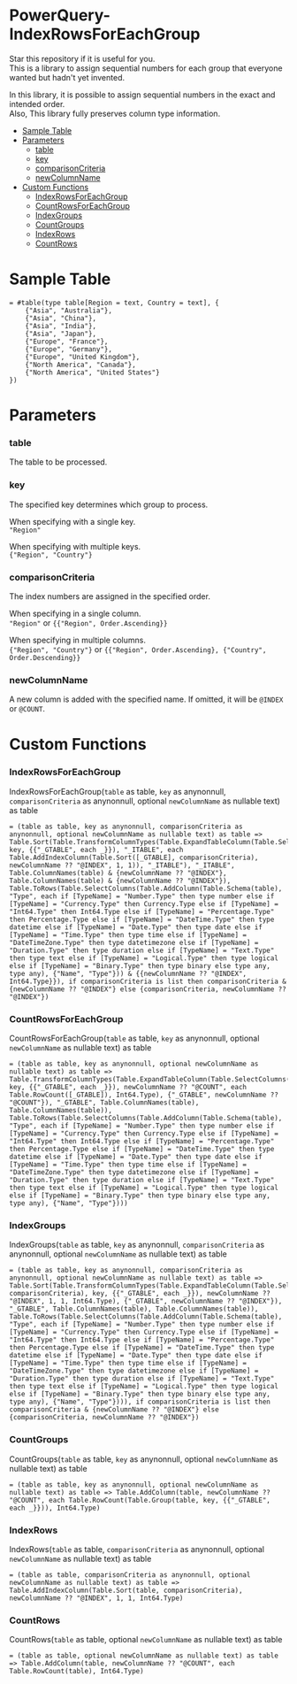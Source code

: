 # PowerQuery-IndexRowsForEachGroup
Star this repository if it is useful for you.  
This is a library to assign sequential numbers for each group that everyone wanted but hadn't yet invented.

In this library, it is possible to assign sequential numbers in the exact and intended order.  
Also, This library fully preserves column type information.

- [Sample Table](#sample-table)
- [Parameters](#parameters)
  - [table](#table)
  - [key](#key)
  - [comparisonCriteria](#comparisoncriteria)
  - [newColumnName](#newcolumnname)
- [Custom Functions](#custom-functions)
  - [IndexRowsForEachGroup](#indexrowsforeachgroup)
  - [CountRowsForEachGroup](#countrowsforeachgroup)
  - [IndexGroups](#indexgroups)
  - [CountGroups](#countgroups)
  - [IndexRows](#indexrows)
  - [CountRows](#countrows)

# Sample Table
~~~
= #table(type table[Region = text, Country = text], {
    {"Asia", "Australia"}, 
    {"Asia", "China"}, 
    {"Asia", "India"}, 
    {"Asia", "Japan"}, 
    {"Europe", "France"}, 
    {"Europe", "Germany"}, 
    {"Europe", "United Kingdom"}, 
    {"North America", "Canada"}, 
    {"North America", "United States"}
})
~~~

# Parameters
### table
The table to be processed.

### key
The specified key determines which group to process.

When specifying with a single key.  
`"Region"`

When specifying with multiple keys.  
`{"Region", "Country"}`

### comparisonCriteria
The index numbers are assigned in the specified order.

When specifying in a single column.  
`"Region"` or `{{"Region", Order.Ascending}}`

When specifying in multiple columns.  
`{"Region", "Country"}` or `{{"Region", Order.Ascending}, {"Country", Order.Descending}}`

### newColumnName
A new column is added with the specified name. If omitted, it will be `@INDEX` or `@COUNT`.


# Custom Functions

### IndexRowsForEachGroup
IndexRowsForEachGroup(`table` as table, `key` as anynonnull, `comparisonCriteria` as anynonnull, optional `newColumnName` as nullable text) as table
~~~
= (table as table, key as anynonnull, comparisonCriteria as anynonnull, optional newColumnName as nullable text) as table => Table.Sort(Table.TransformColumnTypes(Table.ExpandTableColumn(Table.SelectColumns(Table.AddColumn(Table.Group(table, key, {{"_GTABLE", each _}}), "_ITABLE", each Table.AddIndexColumn(Table.Sort([_GTABLE], comparisonCriteria), newColumnName ?? "@INDEX", 1, 1)), "_ITABLE"), "_ITABLE", Table.ColumnNames(table) & {newColumnName ?? "@INDEX"}, Table.ColumnNames(table) & {newColumnName ?? "@INDEX"}), Table.ToRows(Table.SelectColumns(Table.AddColumn(Table.Schema(table), "Type", each if [TypeName] = "Number.Type" then type number else if [TypeName] = "Currency.Type" then Currency.Type else if [TypeName] = "Int64.Type" then Int64.Type else if [TypeName] = "Percentage.Type" then Percentage.Type else if [TypeName] = "DateTime.Type" then type datetime else if [TypeName] = "Date.Type" then type date else if [TypeName] = "Time.Type" then type time else if [TypeName] = "DateTimeZone.Type" then type datetimezone else if [TypeName] = "Duration.Type" then type duration else if [TypeName] = "Text.Type" then type text else if [TypeName] = "Logical.Type" then type logical else if [TypeName] = "Binary.Type" then type binary else type any, type any), {"Name", "Type"})) & {{newColumnName ?? "@INDEX", Int64.Type}}), if comparisonCriteria is list then comparisonCriteria & {newColumnName ?? "@INDEX"} else {comparisonCriteria, newColumnName ?? "@INDEX"})
~~~

### CountRowsForEachGroup
CountRowsForEachGroup(`table` as table, `key` as anynonnull, optional `newColumnName` as nullable text) as table
~~~
= (table as table, key as anynonnull, optional newColumnName as nullable text) as table => Table.TransformColumnTypes(Table.ExpandTableColumn(Table.SelectColumns(Table.AddColumn(Table.Group(table, key, {{"_GTABLE", each _}}), newColumnName ?? "@COUNT", each Table.RowCount([_GTABLE]), Int64.Type), {"_GTABLE", newColumnName ?? "@COUNT"}), "_GTABLE", Table.ColumnNames(table), Table.ColumnNames(table)), Table.ToRows(Table.SelectColumns(Table.AddColumn(Table.Schema(table), "Type", each if [TypeName] = "Number.Type" then type number else if [TypeName] = "Currency.Type" then Currency.Type else if [TypeName] = "Int64.Type" then Int64.Type else if [TypeName] = "Percentage.Type" then Percentage.Type else if [TypeName] = "DateTime.Type" then type datetime else if [TypeName] = "Date.Type" then type date else if [TypeName] = "Time.Type" then type time else if [TypeName] = "DateTimeZone.Type" then type datetimezone else if [TypeName] = "Duration.Type" then type duration else if [TypeName] = "Text.Type" then type text else if [TypeName] = "Logical.Type" then type logical else if [TypeName] = "Binary.Type" then type binary else type any, type any), {"Name", "Type"})))
~~~

### IndexGroups
IndexGroups(`table` as table, `key` as anynonnull, `comparisonCriteria` as anynonnull, optional `newColumnName` as nullable text) as table
~~~
= (table as table, key as anynonnull, comparisonCriteria as anynonnull, optional newColumnName as nullable text) as table => Table.Sort(Table.TransformColumnTypes(Table.ExpandTableColumn(Table.SelectColumns(Table.AddIndexColumn(Table.Group(Table.Sort(table, comparisonCriteria), key, {{"_GTABLE", each _}}), newColumnName ?? "@INDEX", 1, 1, Int64.Type), {"_GTABLE", newColumnName ?? "@INDEX"}), "_GTABLE", Table.ColumnNames(table), Table.ColumnNames(table)), Table.ToRows(Table.SelectColumns(Table.AddColumn(Table.Schema(table), "Type", each if [TypeName] = "Number.Type" then type number else if [TypeName] = "Currency.Type" then Currency.Type else if [TypeName] = "Int64.Type" then Int64.Type else if [TypeName] = "Percentage.Type" then Percentage.Type else if [TypeName] = "DateTime.Type" then type datetime else if [TypeName] = "Date.Type" then type date else if [TypeName] = "Time.Type" then type time else if [TypeName] = "DateTimeZone.Type" then type datetimezone else if [TypeName] = "Duration.Type" then type duration else if [TypeName] = "Text.Type" then type text else if [TypeName] = "Logical.Type" then type logical else if [TypeName] = "Binary.Type" then type binary else type any, type any), {"Name", "Type"}))), if comparisonCriteria is list then comparisonCriteria & {newColumnName ?? "@INDEX"} else {comparisonCriteria, newColumnName ?? "@INDEX"})
~~~

### CountGroups
CountGroups(`table` as table, `key` as anynonnull, optional `newColumnName` as nullable text) as table
~~~
= (table as table, key as anynonnull, optional newColumnName as nullable text) as table => Table.AddColumn(table, newColumnName ?? "@COUNT", each Table.RowCount(Table.Group(table, key, {{"_GTABLE", each _}})), Int64.Type)
~~~

### IndexRows
IndexRows(`table` as table, `comparisonCriteria` as anynonnull, optional `newColumnName` as nullable text) as table
~~~
= (table as table, comparisonCriteria as anynonnull, optional newColumnName as nullable text) as table => Table.AddIndexColumn(Table.Sort(table, comparisonCriteria), newColumnName ?? "@INDEX", 1, 1, Int64.Type)
~~~

### CountRows
CountRows(`table` as table, optional `newColumnName` as nullable text) as table
~~~
= (table as table, optional newColumnName as nullable text) as table => Table.AddColumn(table, newColumnName ?? "@COUNT", each Table.RowCount(table), Int64.Type)
~~~
